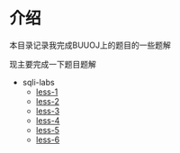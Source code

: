 # 介绍
本目录记录我完成BUUOJ上的题目的一些题解

现主要完成一下题目题解

- sqli-labs
  - [less-1](./sqli-labs%20WriteUp/less-1.md)
  - [less-2](./sqli-labs%20WriteUp/less-2.md)
  - [less-3](./sqli-labs%20WriteUp/less-3.md)
  - [less-4](./sqli-labs%20WriteUp/less-4.md)
  - [less-5](./sqli-labs%20WriteUp/less-5.md)
  - [less-6](./sqli-labs%20WriteUp/less-6.md)